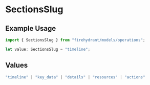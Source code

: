 # SectionsSlug

## Example Usage

```typescript
import { SectionsSlug } from "firehydrant/models/operations";

let value: SectionsSlug = "timeline";
```

## Values

```typescript
"timeline" | "key_data" | "details" | "resources" | "actions"
```